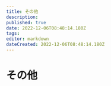 ```yaml
---
title: その他
description: 
published: true
date: 2022-12-06T08:48:14.180Z
tags: 
editor: markdown
dateCreated: 2022-12-06T08:48:14.180Z
---
```


# その他
